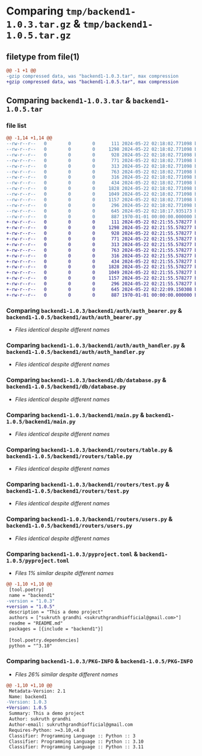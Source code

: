 # Comparing `tmp/backend1-1.0.3.tar.gz` & `tmp/backend1-1.0.5.tar.gz`

## filetype from file(1)

```diff
@@ -1 +1 @@
-gzip compressed data, was "backend1-1.0.3.tar", max compression
+gzip compressed data, was "backend1-1.0.5.tar", max compression
```

## Comparing `backend1-1.0.3.tar` & `backend1-1.0.5.tar`

### file list

```diff
@@ -1,14 +1,14 @@
--rw-r--r--   0        0        0      111 2024-05-22 02:18:02.771098 backend1-1.0.3/README.md
--rw-r--r--   0        0        0     1298 2024-05-22 02:18:02.771098 backend1-1.0.3/backend1/auth/auth_bearer.py
--rw-r--r--   0        0        0      928 2024-05-22 02:18:02.771098 backend1-1.0.3/backend1/auth/auth_handler.py
--rw-r--r--   0        0        0      771 2024-05-22 02:18:02.771098 backend1-1.0.3/backend1/db/database.py
--rw-r--r--   0        0        0      313 2024-05-22 02:18:02.771098 backend1-1.0.3/backend1/db/schemas.py
--rw-r--r--   0        0        0      763 2024-05-22 02:18:02.771098 backend1-1.0.3/backend1/main.py
--rw-r--r--   0        0        0      316 2024-05-22 02:18:02.771098 backend1-1.0.3/backend1/models/users.py
--rw-r--r--   0        0        0      434 2024-05-22 02:18:02.771098 backend1-1.0.3/backend1/operations/users.py
--rw-r--r--   0        0        0     1828 2024-05-22 02:18:02.771098 backend1-1.0.3/backend1/routers/table.py
--rw-r--r--   0        0        0     1049 2024-05-22 02:18:02.771098 backend1-1.0.3/backend1/routers/test.py
--rw-r--r--   0        0        0     1157 2024-05-22 02:18:02.771098 backend1-1.0.3/backend1/routers/users.py
--rw-r--r--   0        0        0      296 2024-05-22 02:18:02.771098 backend1-1.0.3/backend1/utils/utilities.py
--rw-r--r--   0        0        0      645 2024-05-22 02:18:17.935173 backend1-1.0.3/pyproject.toml
--rw-r--r--   0        0        0      887 1970-01-01 00:00:00.000000 backend1-1.0.3/PKG-INFO
+-rw-r--r--   0        0        0      111 2024-05-22 02:21:55.578277 backend1-1.0.5/README.md
+-rw-r--r--   0        0        0     1298 2024-05-22 02:21:55.578277 backend1-1.0.5/backend1/auth/auth_bearer.py
+-rw-r--r--   0        0        0      928 2024-05-22 02:21:55.578277 backend1-1.0.5/backend1/auth/auth_handler.py
+-rw-r--r--   0        0        0      771 2024-05-22 02:21:55.578277 backend1-1.0.5/backend1/db/database.py
+-rw-r--r--   0        0        0      313 2024-05-22 02:21:55.578277 backend1-1.0.5/backend1/db/schemas.py
+-rw-r--r--   0        0        0      763 2024-05-22 02:21:55.578277 backend1-1.0.5/backend1/main.py
+-rw-r--r--   0        0        0      316 2024-05-22 02:21:55.578277 backend1-1.0.5/backend1/models/users.py
+-rw-r--r--   0        0        0      434 2024-05-22 02:21:55.578277 backend1-1.0.5/backend1/operations/users.py
+-rw-r--r--   0        0        0     1828 2024-05-22 02:21:55.578277 backend1-1.0.5/backend1/routers/table.py
+-rw-r--r--   0        0        0     1049 2024-05-22 02:21:55.578277 backend1-1.0.5/backend1/routers/test.py
+-rw-r--r--   0        0        0     1157 2024-05-22 02:21:55.578277 backend1-1.0.5/backend1/routers/users.py
+-rw-r--r--   0        0        0      296 2024-05-22 02:21:55.578277 backend1-1.0.5/backend1/utils/utilities.py
+-rw-r--r--   0        0        0      645 2024-05-22 02:22:09.150308 backend1-1.0.5/pyproject.toml
+-rw-r--r--   0        0        0      887 1970-01-01 00:00:00.000000 backend1-1.0.5/PKG-INFO
```

### Comparing `backend1-1.0.3/backend1/auth/auth_bearer.py` & `backend1-1.0.5/backend1/auth/auth_bearer.py`

 * *Files identical despite different names*

### Comparing `backend1-1.0.3/backend1/auth/auth_handler.py` & `backend1-1.0.5/backend1/auth/auth_handler.py`

 * *Files identical despite different names*

### Comparing `backend1-1.0.3/backend1/db/database.py` & `backend1-1.0.5/backend1/db/database.py`

 * *Files identical despite different names*

### Comparing `backend1-1.0.3/backend1/main.py` & `backend1-1.0.5/backend1/main.py`

 * *Files identical despite different names*

### Comparing `backend1-1.0.3/backend1/routers/table.py` & `backend1-1.0.5/backend1/routers/table.py`

 * *Files identical despite different names*

### Comparing `backend1-1.0.3/backend1/routers/test.py` & `backend1-1.0.5/backend1/routers/test.py`

 * *Files identical despite different names*

### Comparing `backend1-1.0.3/backend1/routers/users.py` & `backend1-1.0.5/backend1/routers/users.py`

 * *Files identical despite different names*

### Comparing `backend1-1.0.3/pyproject.toml` & `backend1-1.0.5/pyproject.toml`

 * *Files 1% similar despite different names*

```diff
@@ -1,10 +1,10 @@
 [tool.poetry]
 name = "backend1"
-version = "1.0.3"
+version = "1.0.5"
 description = "This a demo project"
 authors = ["sukruth grandhi <sukruthgrandhiofficial@gmail.com>"]
 readme = "README.md"
 packages = [{include = "backend1"}]
 
 [tool.poetry.dependencies]
 python = "^3.10"
```

### Comparing `backend1-1.0.3/PKG-INFO` & `backend1-1.0.5/PKG-INFO`

 * *Files 26% similar despite different names*

```diff
@@ -1,10 +1,10 @@
 Metadata-Version: 2.1
 Name: backend1
-Version: 1.0.3
+Version: 1.0.5
 Summary: This a demo project
 Author: sukruth grandhi
 Author-email: sukruthgrandhiofficial@gmail.com
 Requires-Python: >=3.10,<4.0
 Classifier: Programming Language :: Python :: 3
 Classifier: Programming Language :: Python :: 3.10
 Classifier: Programming Language :: Python :: 3.11
```

